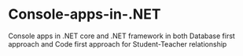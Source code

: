 # Console-apps-in-.NET
Console apps in .NET core and .NET framework in both Database first approach and Code first approach for Student-Teacher relationship
